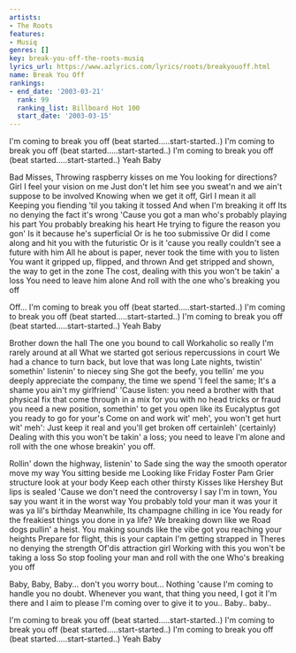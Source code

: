 ```yaml
---
artists:
- The Roots
features:
- Musiq
genres: []
key: break-you-off-the-roots-musiq
lyrics_url: https://www.azlyrics.com/lyrics/roots/breakyouoff.html
name: Break You Off
rankings:
- end_date: '2003-03-21'
  rank: 99
  ranking_list: Billboard Hot 100
  start_date: '2003-03-15'
---
```



I'm coming to break you off (beat started.....start-started..)
I'm coming to break you off (beat started.....start-started..)
I'm coming to break you off (beat started.....start-started..)
Yeah Baby


Bad Misses, Throwing raspberry kisses on me
You looking for directions?
Girl I feel your vision on me
Just don't let him see you sweat'n
and we ain't suppose to be involved
Knowing when we get it off, Girl I mean it all
Keeping you fiending 'til you taking it tossed
And when I'm breaking it off
Its no denying the fact it's wrong
'Cause you got a man who's probably playing his part
You probably breaking his heart
He trying to figure the reason you gon'
Is it because he's superficial
Or is he too submissive
Or did I come along and hit you with the futuristic
Or is it 'cause you really couldn't see a future with him
All he about is paper, never took the time with you to listen
You want it gripped up, flipped, and thrown
And get stripped and shown, the way to get in the zone
The cost, dealing with this you won't be takin' a loss
You need to leave him alone
And roll with the one who's breaking you off


Off...
I'm coming to break you off (beat started.....start-started..)
I'm coming to break you off (beat started.....start-started..)
I'm coming to break you off (beat started.....start-started..)
Yeah Baby


Brother down the hall
The one you bound to call
Workaholic so really I'm rarely around at all
What we started got serious repercussions in court
We had a chance to turn back, but love that was long
Late nights, twistin' somethin' listenin' to niecey sing
She got the beefy, you tellin' me you deeply appreciate the company,
the time we spend 'I feel the same; It's a shame you ain't my girlfriend'
'Cause listen: you need a brother with that physical fix
that come through in a mix for you with no head tricks or fraud
you need a new position, somethin' to get you open like its Eucalyptus got you ready to go for your's
Come on and work wit' meh', you won't get hurt wit' meh': Just keep it real and you'll get broken off certainleh' (certainly)
Dealing with this you won't be takin' a loss; you need to leave I'm alone and roll with the one whose breakin' you off.

Rollin' down the highway, listenin' to Sade sing the way the smooth operator move my way
You sitting beside me
Looking like Friday Foster
Pam Grier structure look at your body
Keep each other thirsty
Kisses like Hershey
But lips is sealed
'Cause we don't need the controversy
I say I'm in town, You say you want it in the worst way
You probably told your man it was your it was ya lil's birthday
Meanwhile, Its champagne chilling in ice
You ready for the freakiest things you done in ya life?
We breaking down like we Road dogs pullin' a heist.
You making sounds like the vibe got you reaching your heights
Prepare for flight, this is your captain
I'm getting strapped in
Theres no denying the strength
Of'dis attraction girl
Working with this you won't be taking a loss
So stop fooling your man and roll with the one
Who's breaking you off




Baby, Baby, Baby... don't you worry bout...
Nothing 'cause I'm coming to handle you no doubt.
Whenever you want, that thing you need, I got it
I'm there and I aim to please
I'm coming over to give it to you..
Baby.. baby..


I'm coming to break you off (beat started.....start-started..)
I'm coming to break you off (beat started.....start-started..)
I'm coming to break you off (beat started.....start-started..)
Yeah Baby



